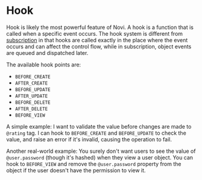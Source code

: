 # Hook

Hook is likely the most powerful feature of Novi. A hook is a function that is called when a specific event occurs. The hook system is different from [subscription](./subscribe) in that hooks are called exactly in the place where the event occurs and can affect the control flow, while in subscription, object events are queued and dispatched later.

The available hook points are:

- `BEFORE_CREATE`
- `AFTER_CREATE`
- `BEFORE_UPDATE`
- `AFTER_UPDATE`
- `BEFORE_DELETE`
- `AFTER_DELETE`
- `BEFORE_VIEW`

A simple example: I want to validate the value before changes are made to `@rating` tag. I can hook to `BEFORE_CREATE` and `BEFORE_UPDATE` to check the value, and raise an error if it's invalid, causing the operation to fail.

Another real-world example: You surely don't want users to see the value of `@user.password` (though it's hashed) when they view a user object. You can hook to `BEFORE_VIEW` and remove the `@user.password` property from the object if the user doesn't have the permission to view it.
